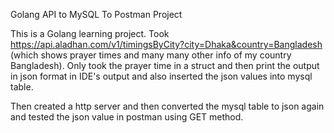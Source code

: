 Golang API to MySQL To Postman Project

This is a Golang learning project. Took https://api.aladhan.com/v1/timingsByCity?city=Dhaka&country=Bangladesh (which shows prayer times and many many other info of my country Bangladesh). Only took the prayer time in a struct and then print the output in json format in IDE's output and also inserted the json values into mysql table.

Then created a http server and then converted the mysql table to json again and tested the json value in postman using GET method. 

